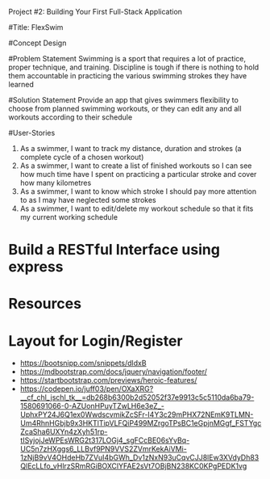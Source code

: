 Project #2: Building Your First Full-Stack Application

#Title: FlexSwim

#Concept Design

#Problem Statement
Swimming is a sport that requires a lot of practice, proper technique, and training.
Discipline is tough if there is nothing to hold them accountable in practicing the various swimming strokes they have learned

#Solution Statement
Provide an app that gives swimmers flexibility to choose from planned swimming workouts, or they can edit any and all workouts according to their schedule

#User-Stories
1. As a swimmer, I want to track my distance, duration and strokes (a complete cycle of a chosen workout)
2. As a swimmer, I want to create a list of finished workouts so I can see how much time have I spent on practicing a particular stroke and cover how many kilometres
3. As a swimmer, I want to know which stroke I should pay more attention to as I may have neglected some strokes
4. As a swimmer, I want to edit/delete my workout schedule so that it fits my current working schedule

# Build a RESTful Interface using express

# Resources

# Layout for Login/Register
- https://bootsnipp.com/snippets/dldxB
- https://mdbootstrap.com/docs/jquery/navigation/footer/
- https://startbootstrap.com/previews/heroic-features/
- https://codepen.io/juff03/pen/OXaXRG?__cf_chl_jschl_tk__=db268b6300b2d52052f37e9913c5c5110da6ba79-1580691066-0-AZUonHPuyTZwLH6e3eZ_-UphxPY24J6Q1ex0WwdscvmikZcSFr-I4Y3c29mPHX72NEmK9TLMN-Um4RhnHGbjb9x3HKTlTipVLFQiP499MZrgoTPsBC1eGpjnMGgf_FSTYgcZcaSha6UXYn4zXyh51rp-tISyjojJeWPEsWRG2t317LOGj4_sgFCcBE06sYvBq-UC5n7zHXggs6_LLBvf9PN9VVS2ZVmrKekAiVMi-1zNjB9vV4OHdeHb7ZVuI4bGWh_Dv1zNxN93uCqvCJJ8lEw3XVdyDh83QlEcLLfo_vHlrzSRmRGiBOXClYFAE2sVt7OBjBN238KC0KPgPEDK1vg